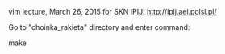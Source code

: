 vim lecture, March 26, 2015 for SKN IPIJ:
http://ipij.aei.polsl.pl/

Go to "choinka\_rakieta" directory and enter command:

make
